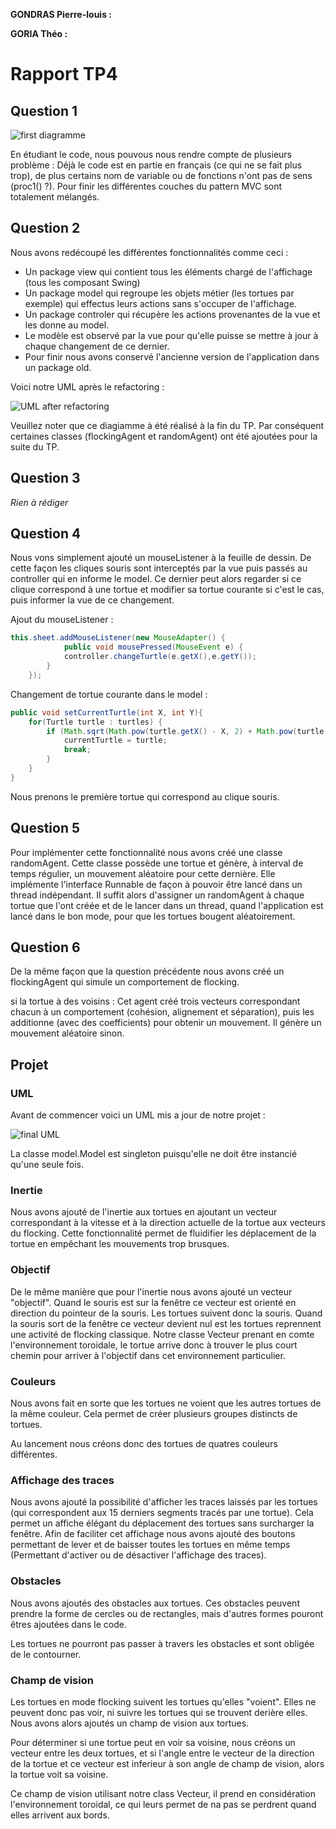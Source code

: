 **GONDRAS Pierre-louis :**

**GORIA Théo :**

# Rapport TP4

## Question 1
![first diagramme](images/first-Diagram.png)

En étudiant le code, nous pouvous nous rendre compte de plusieurs problème :
Déjà le code est en partie en français (ce qui ne se fait plus trop), de plus
certains nom de variable ou de fonctions n'ont pas de sens (proc1() ?). Pour finir les différentes
couches du pattern MVC sont totalement mélangés.

## Question 2
Nous avons redécoupé les différentes fonctionnalités comme ceci :
* Un package view qui contient tous les éléments chargé de l'affichage (tous
les composant Swing)
* Un package model qui regroupe les objets métier (les tortues par exemple)
qui effectus leurs actions sans s'occuper de l'affichage.
* Un package controler qui récupère les actions provenantes de la vue et les donne au model.
* Le modèle est observé par la vue pour qu'elle puisse se mettre à jour
à chaque changement de ce dernier.
* Pour finir nous avons conservé l'ancienne version de l'application dans un package old.

Voici notre UML après le refactoring :

![UML after refactoring](images/UML-after-refactoring.png)

Veuillez noter que ce diagiamme à été réalisé à la fin du TP.
Par conséquent certaines classes (flockingAgent et randomAgent) ont été ajoutées pour la suite du TP.

## Question 3
*Rien à rédiger*

## Question 4
Nous vons simplement ajouté un mouseListener à la feuille de dessin. De cette façon les cliques
souris sont interceptés par la vue puis passés au controller qui en informe le model.
Ce dernier peut alors regarder si ce clique correspond à une tortue et modifier sa tortue courante si c'est le cas,
puis informer la vue de ce changement.

Ajout du mouseListener :
```java
this.sheet.addMouseListener(new MouseAdapter() {
            public void mousePressed(MouseEvent e) {
            controller.changeTurtle(e.getX(),e.getY());
        }
    });
```

Changement de tortue courante dans le model :
```java
public void setCurrentTurtle(int X, int Y){
    for(Turtle turtle : turtles) {
        if (Math.sqrt(Math.pow(turtle.getX() - X, 2) + Math.pow(turtle.getY() - Y, 2)) < 10) {
            currentTurtle = turtle;
            break;
        }
    }
}
```
Nous prenons le première tortue qui correspond au clique souris.

## Question 5
Pour implémenter cette fonctionnalité nous avons créé une classe randomAgent.
Cette classe possède une tortue et génère, à interval de temps régulier, un mouvement
aléatoire pour cette dernière.
Elle implémente l'interface Runnable de façon à pouvoir être lancé dans un thread indépendant.
Il suffit alors d'assigner un randomAgent à chaque tortue que l'ont créée et de le lancer dans
un thread, quand l'application est lancé dans le bon mode, pour que les tortues bougent aléatoirement.

## Question 6
De la même façon que la question précédente nous avons créé un flockingAgent qui simule
un comportement de flocking.

si la tortue à des voisins :
Cet agent créé trois vecteurs correspondant chacun à un comportement (cohésion, alignement et séparation),
puis les additionne (avec des coefficients) pour obtenir un mouvement.
Il génère un mouvement aléatoire sinon.

## Projet

### UML
Avant de commencer voici un UML mis a jour de notre projet :

![final UML](images/diagramProject.png)

La classe model.Model est singleton puisqu'elle ne doit être instancié qu'une seule fois.

### Inertie
Nous avons ajouté de l'inertie aux tortues en ajoutant un vecteur correspondant à la vitesse
et à la direction actuelle de la tortue aux vecteurs du flocking.
Cette fonctionnalité permet de fluidifier les déplacement de la tortue en empêchant les mouvements trop brusques.

### Objectif
De le même manière que pour l'inertie nous avons ajouté un vecteur "objectif".
Quand le souris est sur la fenêtre ce vecteur est orienté en direction du pointeur de la souris.
Les tortues suivent donc la souris.
Quand la souris sort de la fenêtre ce vecteur devient nul est les tortues reprennent une activité de flocking classique.
Notre classe Vecteur prenant en comte l'environnement toroidale, le tortue arrive donc à trouver le plus court chemin pour arriver à l'objectif dans cet environnement particulier.

### Couleurs
Nous avons fait en sorte que les tortues ne voient que les autres tortues de la même couleur.
Cela permet de créer plusieurs groupes distincts de tortues.

Au lancement nous créons donc des tortues de quatres couleurs différentes.

### Affichage des traces
Nous avons ajouté la possibilité d'afficher les traces laissés par les tortues (qui correspondent aux 15 derniers segments tracés par une tortue).
Cela permet un affiche élégant du déplacement des tortues sans surcharger la fenêtre.
Afin de faciliter cet affichage nous avons ajouté des boutons permettant de lever et de baisser toutes les tortues en même temps
(Permettant d'activer ou de désactiver l'affichage des traces).

### Obstacles
Nous avons ajoutés des obstacles aux tortues.
Ces obstacles peuvent prendre la forme de cercles ou de rectangles, mais d'autres formes pouront êtres ajoutées dans le code.

Les tortues ne pourront pas passer à travers les obstacles et sont obligée de le contourner.

### Champ de vision
Les tortues en mode flocking suivent les tortues qu'elles "voient".
Elles ne peuvent donc pas voir, ni suivre les tortues qui se trouvent derière elles.
Nous avons alors ajoutés un champ de vision aux tortues.

Pour déterminer si une tortue peut en voir sa voisine, nous créons un vecteur entre les deux tortues,
et si l'angle entre le vecteur de la direction de la tortue et ce vecteur est inferieur à son angle de champ de vision,
alors la tortue voit sa voisine.

Ce champ de vision utilisant notre class Vecteur, il prend en considération l'environnement toroidal,
ce qui leurs permet de na pas se perdrent quand elles arrivent aux bords.
